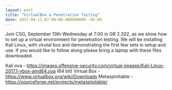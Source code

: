 ```yaml
---
layout: post
title: "VirtualBox & Penetration Testing"
date: 2017-09-11 07:00:00.000000000 -05:00
---
```


Join CSG, September 13th Wednesday at 7:00 in GR 2.302, as we show how to set up a virtual environment for penetration testing. We will be installing Kali Linux, with virutal box and demonstrating the first few sets in setup and use.
If you would like to follow along please bring a laptop with these files downloaded.

Kali ova - https://images.offensive-security.com/virtual-images/Kali-Linux-2017.1-vbox-amd64.ova (64 bit) 
Virtual Box - https://www.virtualbox.org/wiki/Downloads
Metasploitable - https://sourceforge.net/projects/metasploitable/


